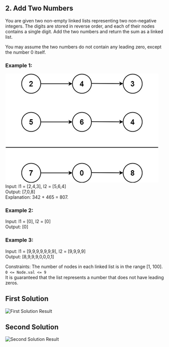 ## 2. Add Two Numbers

You are given two non-empty linked lists representing two non-negative integers. The digits are stored in reverse order, and each of their nodes contains a single digit. Add the two numbers and return the sum as a linked list.

You may assume the two numbers do not contain any leading zero, except the number 0 itself.

### Example 1:
![Example 1 - Linked Lists](image.png)<br>
Input: l1 = [2,4,3], l2 = [5,6,4]<br>
Output: [7,0,8]<br>
Explanation: 342 + 465 = 807.

### Example 2:<br>
Input: l1 = [0], l2 = [0]<br>
Output: [0]

### Example 3:<br>
Input: l1 = [9,9,9,9,9,9,9], l2 = [9,9,9,9]<br>
Output: [8,9,9,9,0,0,0,1]
 

Constraints:
The number of nodes in each linked list is in the range [1, 100].<br>
``` 0 <= Node.val <= 9 ```<br>
It is guaranteed that the list represents a number that does not have leading zeros.



## First Solution
![First Solution Result](image-1.png)

## Second Solution
![Second Solution Result](image-2.png)